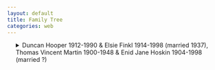 ```yaml
---
layout: default
title: Family Tree
categories: web
---
```


<style>
details {
  margin-left: 20px; /* Adjust the value as needed */
}

details details {
  margin-left: 40px; /* Adjust the value as needed */
}

details details details {
  margin-left: 60px; /* Adjust the value as needed */
}

/* Continue this pattern for deeper nesting levels if necessary */
</style>

<details>
  <summary>Duncan Hooper 1912-1990 & Elsie Finkl 1914-1998 (married 1937), Thomas Vincent Martin 1900-1948 & Enid Jane Hoskin 1904-1998 (married ?)</summary>
  
  <details>
    <summary>Christine Hooper 1938- & Robert Martin 1934-2007 (married ?)</summary>
    
    <details>
      <summary>Cathy Martin 1966- & Mike Addison 1964- (married ?)</summary>
      <ul>
        <li>Addison/Martin child</li>
        <li>Addison/Martin child</li>
      </ul>
    </details>
    
    <details>
      <summary>Paul Martin 1970- & Flur Shelley 1969- (married ?)</summary>
      <ul>
        <li>Martin/Shelley child</li>
        <li>Martin/Shelley child</li>
      </ul>
    </details>
    
    <details>
      <summary>Jen Martin 1972- & Ben Savage (married ?)</summary>
      <ul>
        <li>Savage/Martin child</li>


